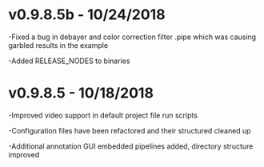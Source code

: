 
v0.9.8.5b - 10/24/2018
=====================


-Fixed a bug in debayer and color correction filter .pipe which was causing garbled results in the example


-Added RELEASE_NODES to binaries



v0.9.8.5 - 10/18/2018
=====================


-Improved video support in default project file run scripts


-Configuration files have been refactored and their structured cleaned up


-Additional annotation GUI embedded pipelines added, directory structure improved
